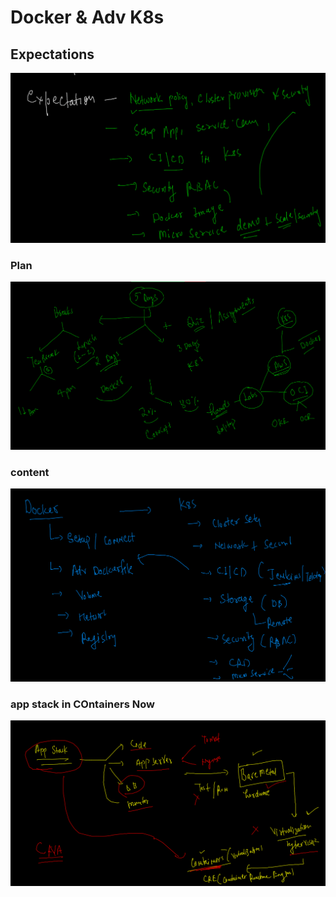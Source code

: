 # Docker & Adv K8s

## Expectations 

<img src="exp.png">

### Plan 

<img src="plan.png">

### content 

<img src="content.png">


### app stack in COntainers Now 

<img src="app1.png">




